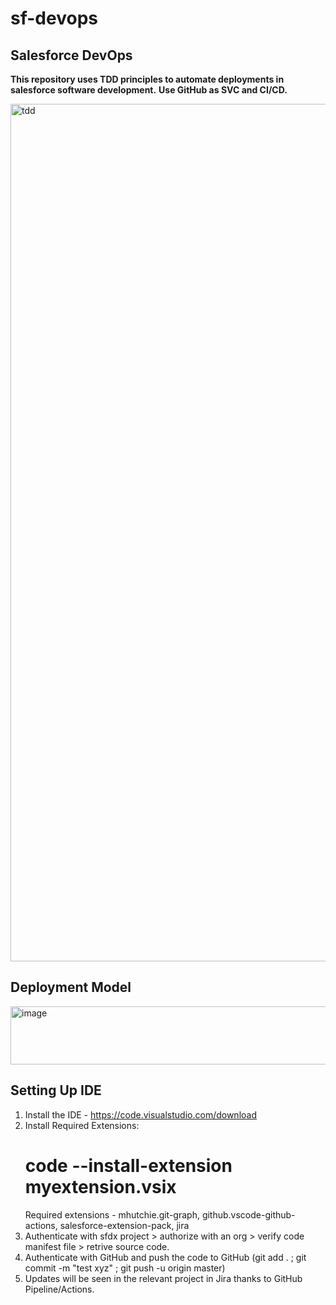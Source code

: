 # sf-devops
## Salesforce DevOps 
<strong>This repository uses TDD principles to automate deployments in salesforce software development.</strong>
<strong> Use GitHub as SVC and CI/CD. </strong>



<img title=TDD width="1600" height="1372" alt="tdd" src="https://lh7-rt.googleusercontent.com/docsz/AD_4nXfWH8Xb0XRfEI5CVzWaPDxzzGsGHght78Lg-tiJcKpXbiE27yTQeWAwZv2oUgHJGXnViHQ13V5r2n9dN68c2zuuGcJwZ5jjijzXPF_zZ7N0w3J_oV4niqZn8PtQEWQxtqlJyIVr60VEiQEtRLSZPIKCP4T1?key=EKZ6QLmJveNRS_xcgynU5g" />

## Deployment Model
<img width="618" height="93" alt="image" src="https://github.com/user-attachments/assets/1b16de1e-4a55-4b72-9a03-5e59f9970a53" />

## Setting Up IDE
1. Install the IDE - https://code.visualstudio.com/download
2. Install Required Extensions: 
   # code --install-extension myextension.vsix
   Required extensions - mhutchie.git-graph, github.vscode-github-actions, salesforce-extension-pack, jira
3. Authenticate with sfdx project > authorize with an org > verify code manifest file > retrive source code.
4. Authenticate with GitHub and push the code to GitHub (git add . ; git commit -m "test xyz" ; git push -u origin master) 
5. Updates will be seen in the relevant project in Jira thanks to GitHub Pipeline/Actions.



